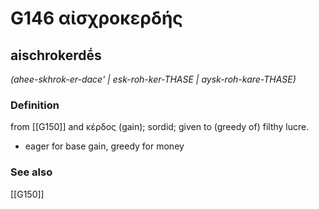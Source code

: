 # G146 αἰσχροκερδής

## aischrokerdḗs

_(ahee-skhrok-er-dace' | esk-roh-ker-THASE | aysk-roh-kare-THASE)_

### Definition

from [[G150]] and κέρδος (gain); sordid; given to (greedy of) filthy lucre.

- eager for base gain, greedy for money

### See also

[[G150]]

